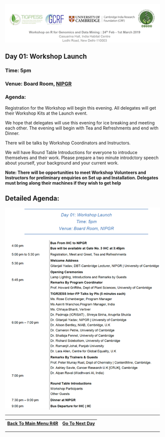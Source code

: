
<img src = /Images/R4R_header.png>

## Day 01: Workshop Launch
### Time: 5pm
### Venue: Board Room, <a href = http://www.nipgr.ac.in/home/home.php>NIPGR</a>

### Agenda: 
Registration for the Workshop will begin this evening. All delegates will get their Workshop Kits at the Launch event.

We hope that delegates will use this evening for ice breaking and meeting each other. The evening will begin with Tea and Refreshments and end with Dinner.

There will be talks by Workshop Coordinators and Instructors.

We will have Round Table Introductions for everyone to introduce themselves and their work. Please prepare a two minute introdctory speech about yourself, your background and your current work.

<b>Note: There will be opportunities to meet Workshop Volunteers and Instructors for preliminary enquiries on Set up and Installation. Delegates must bring along their machines if they wish to get help</b>

## Detailed Agenda:
<img src = /Images/Day01.png>

---

| <a href="/Readme.md"><span class="glyphicon glyphicon-menu-left" aria-hidden="true"></span><span class="sr-only">Back To Main Menu R4R </span></a> | <a href="/Documents/Day02.md"><span class="glyphicon glyphicon-menu-right" aria-hidden="true"></span><span class="sr-only">Go To Next Day</span></a> | 
  | ---- | ----|    
  
  ---
